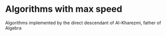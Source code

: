 # Algorithms with max speed
Algorithms implemented by the direct descendant of Al-Kharezmi, father of Algebra

